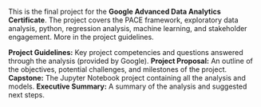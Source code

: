 This is the final project for the **Google Advanced Data Analytics Certificate**. The project covers the PACE framework, exploratory data analysis, python, regression analysis, machine learning, and stakeholder engagement. More in the project guidelines.

**Project Guidelines:** Key project competencies and questions answered through the analysis (provided by Google).
**Project Proposal:** An outline of the objectives, potential challenges, and milestones of the project.
**Capstone:** The Jupyter Notebook project containing all the analysis and models.
**Executive Summary:** A summary of the analysis and suggested next steps.
